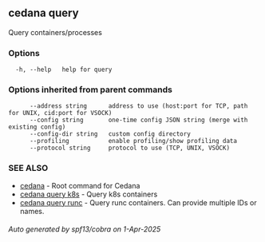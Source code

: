## cedana query

Query containers/processes

### Options

```
  -h, --help   help for query
```

### Options inherited from parent commands

```
      --address string      address to use (host:port for TCP, path for UNIX, cid:port for VSOCK)
      --config string       one-time config JSON string (merge with existing config)
      --config-dir string   custom config directory
      --profiling           enable profiling/show profiling data
      --protocol string     protocol to use (TCP, UNIX, VSOCK)
```

### SEE ALSO

* [cedana](cedana.md)	 - Root command for Cedana
* [cedana query k8s](cedana_query_k8s.md)	 - Query k8s containers
* [cedana query runc](cedana_query_runc.md)	 - Query runc containers. Can provide multiple IDs or names.

###### Auto generated by spf13/cobra on 1-Apr-2025
